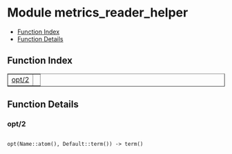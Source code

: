 

# Module metrics_reader_helper #
* [Function Index](#index)
* [Function Details](#functions)

<a name="index"></a>

## Function Index ##


<table width="100%" border="1" cellspacing="0" cellpadding="2" summary="function index"><tr><td valign="top"><a href="#opt-2">opt/2</a></td><td></td></tr></table>


<a name="functions"></a>

## Function Details ##

<a name="opt-2"></a>

### opt/2 ###

<pre><code>
opt(Name::atom(), Default::term()) -&gt; term()
</code></pre>
<br />


